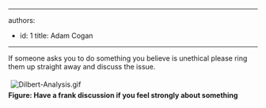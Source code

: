 

---
authors:
  - id: 1
    title: Adam Cogan
---




<span class='intro'> <p>
                    If someone asks you to do something you believe is unethical please ring them up
                    straight away and discuss the issue.
                </p> </span>

<p>​<img src="/Management/Rules-to-Better-Software-Consultants-Working-in-a-Team/PublishingImages/Dilbert-Analysis.gif" alt="Dilbert-Analysis.gif" style="margin&#58;5px;" /><br><strong>Figure&#58; Have a frank discussion if you feel strongly about something​</strong><br></p>


